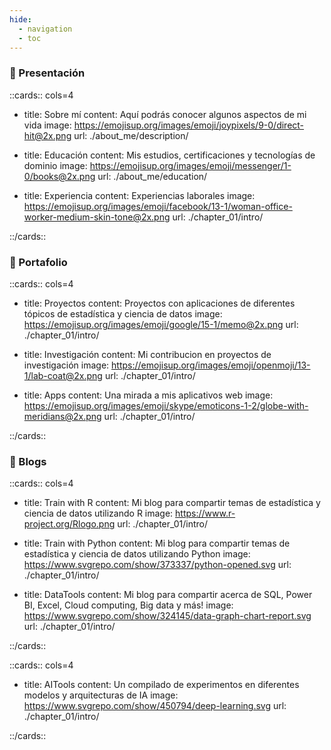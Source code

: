 ```yaml
---
hide:
  - navigation
  - toc
---
```



### 🚀️ Presentación

::cards:: cols=4

- title: Sobre mí
  content: Aquí podrás conocer algunos aspectos de mi vida
  image: https://emojisup.org/images/emoji/joypixels/9-0/direct-hit@2x.png
  url: ./about_me/description/

- title: Educación
  content: Mis estudios, certificaciones y tecnologías de dominio
  image: https://emojisup.org/images/emoji/messenger/1-0/books@2x.png
  url: ./about_me/education/

- title: Experiencia
  content: Experiencias laborales
  image: https://emojisup.org/images/emoji/facebook/13-1/woman-office-worker-medium-skin-tone@2x.png
  url: ./chapter_01/intro/

::/cards::

### 🚀️ Portafolio

::cards:: cols=4

- title: Proyectos
  content: Proyectos con aplicaciones de diferentes tópicos de estadística y ciencia de datos
  image: https://emojisup.org/images/emoji/google/15-1/memo@2x.png
  url: ./chapter_01/intro/

- title: Investigación
  content: Mi contribucion en proyectos de investigación
  image: https://emojisup.org/images/emoji/openmoji/13-1/lab-coat@2x.png
  url: ./chapter_01/intro/

- title: Apps
  content: Una mirada a mis aplicativos web 
  image: https://emojisup.org/images/emoji/skype/emoticons-1-2/globe-with-meridians@2x.png
  url: ./chapter_01/intro/

::/cards::

###  🚀️ Blogs

::cards:: cols=4

- title: Train with R
  content: Mi blog para compartir temas de estadística y ciencia de datos utilizando R
  image: https://www.r-project.org/Rlogo.png
  url: ./chapter_01/intro/

- title: Train with Python
  content: Mi blog para compartir temas de estadística y ciencia de datos utilizando Python
  image: https://www.svgrepo.com/show/373337/python-opened.svg
  url: ./chapter_01/intro/

- title: DataTools
  content:  Mi blog para compartir acerca de SQL, Power BI, Excel, Cloud computing, Big data y más!
  image: https://www.svgrepo.com/show/324145/data-graph-chart-report.svg
  url: ./chapter_01/intro/

::/cards::

::cards:: cols=4

- title: AITools
  content: Un compilado de experimentos en diferentes modelos y arquitecturas de IA
  image: https://www.svgrepo.com/show/450794/deep-learning.svg
  url: ./chapter_01/intro/

::/cards::

